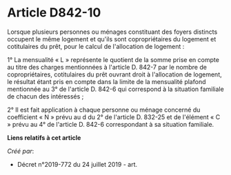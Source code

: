 # Article D842-10

Lorsque plusieurs personnes ou ménages constituant des foyers distincts occupent le même logement et qu'ils sont
copropriétaires du logement et cotitulaires du prêt, pour le calcul de l'allocation de logement :

1° La mensualité « L » représente le quotient de la somme prise en compte au titre des charges mentionnées à l'article D.
842-7 par le nombre de copropriétaires, cotitulaires du prêt ouvrant droit à l'allocation de logement, le résultat étant pris
en compte dans la limite de la mensualité plafond mentionnée au 3° de l'article D. 842-6 qui correspond à la situation
familiale de chacun des intéressés ;

2° Il est fait application à chaque personne ou ménage concerné du coefficient « N » prévu au d du 2° de l'article D. 832-25
et de l'élément « C » prévu au 4° de l'article D. 842-6 correspondant à sa situation familiale.

**Liens relatifs à cet article**

_Créé par_:

  - Décret n°2019-772 du 24 juillet 2019 - art.
